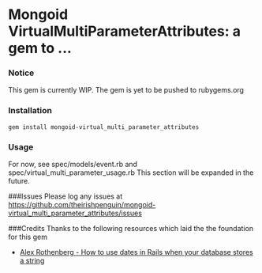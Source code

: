 # Mongoid VirtualMultiParameterAttributes: a gem to ...

### Notice
This gem is currently WIP. The gem is yet to be pushed to rubygems.org

### Installation
    gem install mongoid-virtual_multi_parameter_attributes


### Usage
For now, see spec/models/event.rb and spec/virtual_multi_parameter_usage.rb
This section will be expanded in the future.

###Issues
Please log any issues at https://github.com/theirishpenguin/mongoid-virtual_multi_parameter_attributes/issues

###Credits
Thanks to the following resources which laid the the foundation for this gem
* [Alex Rothenberg - How to use dates in Rails when your database stores a string](http://www.alexrothenberg.com/2009/05/21/how-to-use-dates-in-rails-when-your.html)
